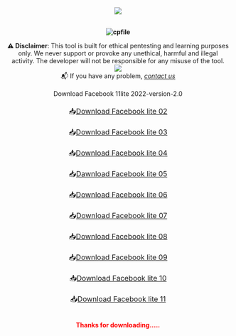<div><div class="separator" style="clear: both; text-align: center;"><b><div class="separator" style="clear: both; text-align: center;"><a href="https://blogger.googleusercontent.com/img/b/R29vZ2xl/AVvXsEgCRMdf6ex7x6_rR4gatrwTsNMmRvQT81eCJx4M2YQw0-GlH2s8_hq0TXb7wQ_umOmeELOtBsMpgS8ipXWtSmaUYmqvPy8-b3cT9Xfltg-400tots_jWuXMXQYoFmcYAHdTUEdXW0nPKMPLfU71T0R92976w9-lVfa3c37fYrIZK6hzJaO7F4ClV10j/s1920/Facebook%2011%20lite.jpg" style="margin-left: 1em; margin-right: 1em;"><img border="0" data-original-height="1042" data-original-width="1920" src="https://blogger.googleusercontent.com/img/b/R29vZ2xl/AVvXsEgCRMdf6ex7x6_rR4gatrwTsNMmRvQT81eCJx4M2YQw0-GlH2s8_hq0TXb7wQ_umOmeELOtBsMpgS8ipXWtSmaUYmqvPy8-b3cT9Xfltg-400tots_jWuXMXQYoFmcYAHdTUEdXW0nPKMPLfU71T0R92976w9-lVfa3c37fYrIZK6hzJaO7F4ClV10j/s16000/Facebook%2011%20lite.jpg" /></a></div><br /><span><!--more--></span>
<p align="center"> <img src="https://komarev.com/ghpvc/?username=cpfile&label=Total Fb 11 lite %20views&color=0e75b6&style=flat" alt="cpfile" /> </p>
⚠&nbsp;</b><b>Disclaimer</b>: This tool is built for ethical pentesting and learning purposes only. We never support or provoke any unethical, harmful and illegal activity. The developer will not be responsible for any misuse of the tool.</div><div><div style="text-align: center;"><span><!--more--></span></div><div class="separator" style="clear: both; text-align: center;"><a href="https://m.facebook.com/groups/cyberprotectionofficial/" rel="nofollow" style="margin-left: 1em; margin-right: 1em;" target="_blank"><img border="0" data-original-height="786" data-original-width="2248" src="https://blogger.googleusercontent.com/img/b/R29vZ2xl/AVvXsEjbQXDd-qJlfgpOJrkdNd11DhiIrGZLHd7yvnzeKXIPxkRdaubTl4GwCx5_9_OoLMo9fbeI7gclCVC1wiztz7oZqIkobzI4lTXje8x69UnQuax0Vsh8E9vzAoFJDD6c2L_qK89w_Ye9Akfpxo8Eabw3z_0mrWuDkgf5rrJOwwpHflVG7oIieQJdDZYZ/s16000/510-5106901_facebook-share-button-png.png" /></a></div><div style="text-align: center;"><span><!--more--></span>📬 If you have any problem,&nbsp;<a href="mailto:mehedi0213@gmail.com"><i>contact us</i></a></div><div style="text-align: left;"><div style="text-align: center;"><br /></div></div><div style="text-align: center;"> Download Facebook 11lite 2022-version-2.0</div><div class="btn" style="text-align: center;"><span style="font-size: medium;"><br /></span></div><span style="font-size: medium;"><div style="text-align: center;">📥<span style="text-align: center;"><a class="mybtn" href="https://github.com/cpfile/Facebook-11-lite-update-version-/releases/download/V2.0/Lite.2.apk">Download Facebook lite 02</a></span></div></span><div class="btn" style="text-align: center;"><span style="font-size: medium;"><br /></span></div><span style="font-size: medium;"><div style="text-align: center;">📥<span style="text-align: center;"><a class="mybtn" href="https://github.com/cpfile/Facebook-11-lite-update-version-/releases/download/V2.0/Lite.3.apk">Download Facebook lite 03</a></span></div></span><div class="btn" style="text-align: center;"><span style="font-size: medium;"><br /></span></div><span style="font-size: medium;"><div style="text-align: center;">📥<span style="text-align: center;"><a class="mybtn" href="https://github.com/cpfile/Facebook-11-lite-update-version-/releases/download/V2.0/Lite.4.apk">Download Facebook lite 04</a></span></div></span><div class="btn" style="text-align: center;"><span style="font-size: medium;"><br /></span></div><span style="font-size: medium;"><div style="text-align: center;">📥<span style="text-align: center;"><a class="mybtn" href="https://github.com/cpfile/Facebook-11-lite-update-version-/releases/download/V2.0/Lite.5.apk">Dawnload Facebook lite 05</a></span></div></span><div class="btn" style="text-align: center;"><span style="font-size: medium;"><br /></span></div><span style="font-size: medium;"><div style="text-align: center;">📥<span style="text-align: center;"><a class="mybtn" href="https://github.com/cpfile/Facebook-11-lite-update-version-/releases/download/V2.0/Lite.6.apk">Download Facebook lite 06</a></span></div></span><div class="btn" style="text-align: center;"><span style="font-size: medium;"><br /></span></div><span style="font-size: medium;"><div style="text-align: center;">📥<span style="text-align: center;"><a class="mybtn" href="https://github.com/cpfile/Facebook-11-lite-update-version-/releases/download/V2.0/Lite.7.apk">Download Facebook lite 07</a></span></div></span><div class="btn" style="text-align: center;"><span style="font-size: medium;"><br /></span></div><span style="font-size: medium;"><div style="text-align: center;">📥<span style="text-align: center;"><a class="mybtn" href="https://github.com/cpfile/Facebook-11-lite-update-version-/releases/download/V2.0/Lite.8.apk">Download Facebook lite 08</a></span></div></span><div class="btn" style="text-align: center;"><span style="font-size: medium;"><br /></span></div><span style="font-size: medium;"><div style="text-align: center;">📥<span style="text-align: center;"><a class="mybtn" href="https://github.com/cpfile/Facebook-11-lite-update-version-/releases/download/V2.0/Lite.9.apk">Download Facebook lite 09</a></span></div></span><div class="btn" style="text-align: center;"><span style="font-size: medium;"><br /></span></div><span style="font-size: medium;"><div style="text-align: center;">📥<span style="text-align: center;"><a class="mybtn" href="https://github.com/cpfile/Facebook-11-lite-update-version-/releases/download/V2.0/Lite.10.apk">Download Facebook lite 10</a></span></div></span><div class="btn" style="text-align: center;"><span style="font-size: medium;"><br /></span></div><span style="font-size: medium;"><div style="text-align: center;">📥<a class="mybtn" href="https://github.com/cpfile/Facebook-11-lite-update-version-/releases/download/V2.0/Lite.11.apk" style="text-align: center;"><span>Download Facebook lite 11</span></a></div></span><div class="btn" style="text-align: center;"><br /></div><div class="btn" style="text-align: center;"><br /></div><div class="btn" style="text-align: center;"><b><span style="color: red;">Thanks for downloading.....</span></b></div></div></div><div class="btn" style="text-align: center;"><br /></div>
